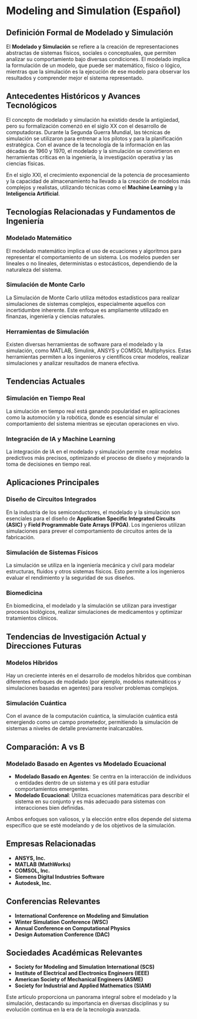 # Modeling and Simulation (Español)

## Definición Formal de Modelado y Simulación

El **Modelado y Simulación** se refiere a la creación de representaciones abstractas de sistemas físicos, sociales o conceptuales, que permiten analizar su comportamiento bajo diversas condiciones. El modelado implica la formulación de un modelo, que puede ser matemático, físico o lógico, mientras que la simulación es la ejecución de ese modelo para observar los resultados y comprender mejor el sistema representado.

## Antecedentes Históricos y Avances Tecnológicos

El concepto de modelado y simulación ha existido desde la antigüedad, pero su formalización comenzó en el siglo XX con el desarrollo de computadoras. Durante la Segunda Guerra Mundial, las técnicas de simulación se utilizaron para entrenar a los pilotos y para la planificación estratégica. Con el avance de la tecnología de la información en las décadas de 1960 y 1970, el modelado y la simulación se convirtieron en herramientas críticas en la ingeniería, la investigación operativa y las ciencias físicas.

En el siglo XXI, el crecimiento exponencial de la potencia de procesamiento y la capacidad de almacenamiento ha llevado a la creación de modelos más complejos y realistas, utilizando técnicas como el **Machine Learning** y la **Inteligencia Artificial**.

## Tecnologías Relacionadas y Fundamentos de Ingeniería

### Modelado Matemático

El modelado matemático implica el uso de ecuaciones y algoritmos para representar el comportamiento de un sistema. Los modelos pueden ser lineales o no lineales, deterministas o estocásticos, dependiendo de la naturaleza del sistema.

### Simulación de Monte Carlo

La Simulación de Monte Carlo utiliza métodos estadísticos para realizar simulaciones de sistemas complejos, especialmente aquellos con incertidumbre inherente. Este enfoque es ampliamente utilizado en finanzas, ingeniería y ciencias naturales.

### Herramientas de Simulación

Existen diversas herramientas de software para el modelado y la simulación, como MATLAB, Simulink, ANSYS y COMSOL Multiphysics. Estas herramientas permiten a los ingenieros y científicos crear modelos, realizar simulaciones y analizar resultados de manera efectiva.

## Tendencias Actuales

### Simulación en Tiempo Real

La simulación en tiempo real está ganando popularidad en aplicaciones como la automoción y la robótica, donde es esencial simular el comportamiento del sistema mientras se ejecutan operaciones en vivo.

### Integración de IA y Machine Learning

La integración de IA en el modelado y simulación permite crear modelos predictivos más precisos, optimizando el proceso de diseño y mejorando la toma de decisiones en tiempo real.

## Aplicaciones Principales

### Diseño de Circuitos Integrados

En la industria de los semiconductores, el modelado y la simulación son esenciales para el diseño de **Application Specific Integrated Circuits (ASIC)** y **Field Programmable Gate Arrays (FPGA)**. Los ingenieros utilizan simulaciones para prever el comportamiento de circuitos antes de la fabricación.

### Simulación de Sistemas Físicos

La simulación se utiliza en la ingeniería mecánica y civil para modelar estructuras, fluidos y otros sistemas físicos. Esto permite a los ingenieros evaluar el rendimiento y la seguridad de sus diseños.

### Biomedicina

En biomedicina, el modelado y la simulación se utilizan para investigar procesos biológicos, realizar simulaciones de medicamentos y optimizar tratamientos clínicos.

## Tendencias de Investigación Actual y Direcciones Futuras

### Modelos Híbridos

Hay un creciente interés en el desarrollo de modelos híbridos que combinan diferentes enfoques de modelado (por ejemplo, modelos matemáticos y simulaciones basadas en agentes) para resolver problemas complejos.

### Simulación Cuántica

Con el avance de la computación cuántica, la simulación cuántica está emergiendo como un campo prometedor, permitiendo la simulación de sistemas a niveles de detalle previamente inalcanzables.

## Comparación: A vs B

### Modelado Basado en Agentes vs Modelado Ecuacional

- **Modelado Basado en Agentes**: Se centra en la interacción de individuos o entidades dentro de un sistema y es útil para estudiar comportamientos emergentes.
- **Modelado Ecuacional**: Utiliza ecuaciones matemáticas para describir el sistema en su conjunto y es más adecuado para sistemas con interacciones bien definidas.

Ambos enfoques son valiosos, y la elección entre ellos depende del sistema específico que se esté modelando y de los objetivos de la simulación.

## Empresas Relacionadas

- **ANSYS, Inc.**
- **MATLAB (MathWorks)**
- **COMSOL, Inc.**
- **Siemens Digital Industries Software**
- **Autodesk, Inc.**

## Conferencias Relevantes

- **International Conference on Modeling and Simulation**
- **Winter Simulation Conference (WSC)**
- **Annual Conference on Computational Physics**
- **Design Automation Conference (DAC)**

## Sociedades Académicas Relevantes

- **Society for Modeling and Simulation International (SCS)**
- **Institute of Electrical and Electronics Engineers (IEEE)**
- **American Society of Mechanical Engineers (ASME)**
- **Society for Industrial and Applied Mathematics (SIAM)**

Este artículo proporciona un panorama integral sobre el modelado y la simulación, destacando su importancia en diversas disciplinas y su evolución continua en la era de la tecnología avanzada.